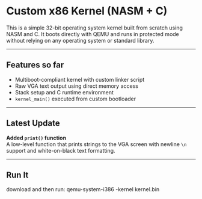 # Custom x86 Kernel (NASM + C)

This is a simple 32-bit operating system kernel built from scratch using NASM and C. It boots directly with QEMU and runs in protected mode without relying on any operating system or standard library.

---

## Features so far

- Multiboot-compliant kernel with custom linker script
- Raw VGA text output using direct memory access
- Stack setup and C runtime environment
- `kernel_main()` executed from custom bootloader

---

## Latest Update

**Added `print()` function**  
A low-level function that prints strings to the VGA screen with newline `\n` support and white-on-black text formatting.

---

## Run It

download and then run:
qemu-system-i386 -kernel kernel.bin
